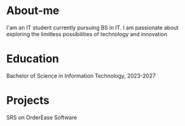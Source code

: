 # About-me
I'am an IT student currently pursuing BS in IT. I am passionate about exploring the limitless possibilities of technology and innovation
# Education
Bachelor of Science in Information Technology, 2023-2027
# Projects
SRS on OrderEase Software

